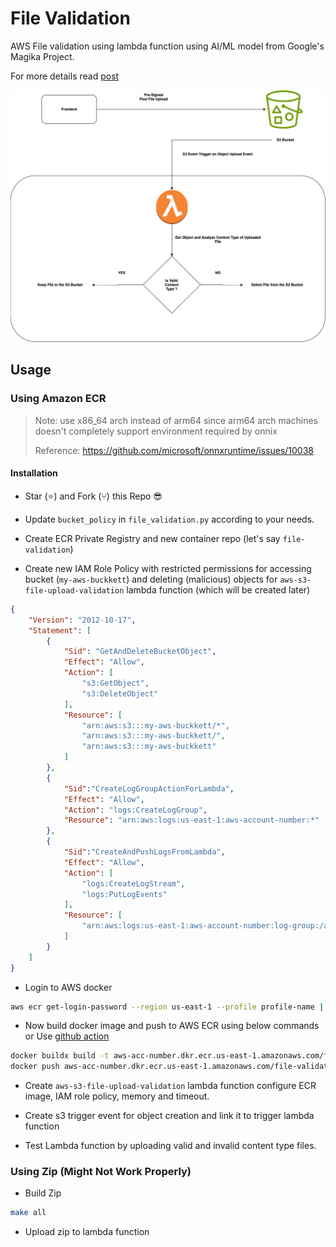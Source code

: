 # File Validation

AWS File validation using lambda function using AI/ML model from Google's Magika Project.

For more details read [post](https://dmdhrumilmistry.gitbook.io/home/blog/secure-software-development/validating-file-content-types-to-avoid-malicious-file-hosting-using-ml-model)

![File-Validation-Flow](./.assets/images/file-validation-flow.png)

## Usage

### Using Amazon ECR

> Note: use x86_64 arch instead of arm64 since arm64 arch machines doesn't completely support
> environment required by onnix
>
> Reference: https://github.com/microsoft/onnxruntime/issues/10038

#### Installation

* Star (⭐️) and Fork (⑂) this Repo 😎

* Update `bucket_policy` in `file_validation.py` according to your needs.

* Create ECR Private Registry and new container repo (let's say `file-validation`)

* Create new IAM Role Policy with restricted permissions for accessing bucket (`my-aws-buckkett`) and deleting (malicious) objects for `aws-s3-file-upload-validation` lambda function (which will be created later)

```json
{
    "Version": "2012-10-17",
    "Statement": [
        {
            "Sid": "GetAndDeleteBucketObject",
            "Effect": "Allow",
            "Action": [
                "s3:GetObject",
                "s3:DeleteObject"
            ],
            "Resource": [
                "arn:aws:s3:::my-aws-buckkett/*",
                "arn:aws:s3:::my-aws-buckkett/",
                "arn:aws:s3:::my-aws-buckkett"
            ]
        },
        {
            "Sid":"CreateLogGroupActionForLambda",
            "Effect": "Allow",
            "Action": "logs:CreateLogGroup",
            "Resource": "arn:aws:logs:us-east-1:aws-account-number:*"
        },
        {
            "Sid":"CreateAndPushLogsFromLambda",
            "Effect": "Allow",
            "Action": [
                "logs:CreateLogStream",
                "logs:PutLogEvents"
            ],
            "Resource": [
                "arn:aws:logs:us-east-1:aws-account-number:log-group:/aws/lambda/aws-s3-file-upload-validation:*"
            ]
        }
    ]
}
```

* Login to AWS docker

```bash
aws ecr get-login-password --region us-east-1 --profile profile-name | docker login --username AWS --password-stdin aws-acc-number.dkr.ecr.us-east-1.amazonaws.com
```

* Now build docker image and push to AWS ECR using below commands or Use [github action](./.github/workflows/build-ecr-image.yml)

```bash
docker buildx build -t aws-acc-number.dkr.ecr.us-east-1.amazonaws.com/file-validation:latest
docker push aws-acc-number.dkr.ecr.us-east-1.amazonaws.com/file-validation:latest
```

* Create `aws-s3-file-upload-validation` lambda function configure ECR image, IAM role policy, memory and timeout.

* Create s3 trigger event for object creation and link it to trigger lambda function

* Test Lambda function by uploading valid and invalid content type files.

### Using Zip (Might Not Work Properly)

* Build Zip

```bash
make all
```

* Upload zip to lambda function
